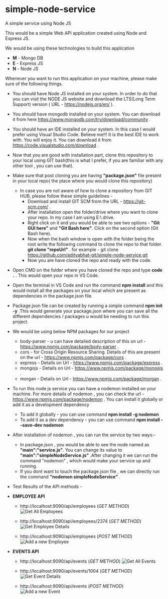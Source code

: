 # simple-node-service
A simple service using Node JS

This would be a simple Web API application created using Node and Express JS.

We would be using these technologies to build this application 
* **M** - Mongo DB
* **E** - Express JS
* **N** - Node JS

Whenever you want to run this application on your machine, please make sure of the following things.
   * You should have Node JS installed on your system. In order to do that you can visit the NODE JS website and download the LTS(Long Term Support) version ( URL - https://nodejs.org/en/ ).

   * You should have mongodb installed on your system. You can download it from here https://www.mongodb.com/try/download/community .

   * You should have an IDE installed on your system. In this case I would prefer using Visual Studio Code.
Believe me!!! It is the best IDE to work with. You will enjoy it. You can download it from https://code.visualstudio.com/download .

   * Now that you are good with installation part, clone this repository to your local using GIT bash(this is what I prefer, if you are familiar with any other tool , you can use that).

* Make sure that post cloning you are having **"package.json"** file present in your local repo( the place where you would clone this repository)
    * In case you are not aware of how to clone a repository from GIT HUB, please follow these simple guidelines - 
        - Download and install GIT SCM from the URL - https://git-scm.com/ .
        - After installation open the folder/drive where you want to clone your repo. In my case I am using E:\ drive.
        - Right click on it and you would be able to see two options - **"Git GUI here"** and **"Git Bash here"**. Click on the second option (Git Bash here).
        - Now when the bash window is open with the folder being the root write the following command to clone the repo to that folder.
            **git clone "repoUrl"** . for example - git clone https://github.com/adityabhat-git/simple-node-service.git 
        - Now you are have cloned the repo and ready with the code.

* Open CMD on the folder where you have cloned the repo and type **code .** . This would open your repo in VS Code.

* Open the terminal in VS Code and run the command **npm install** and this would install all the packages on your local which are present as dependencies in the package.json file.

* Package.json file can be created by running a simple command **npm init -y** .This would generate your package.json where you can save all the different dependencies / packages u would be needing to run this project. 

* We would be using below NPM packages for our project 
    - body-parser - u can have detailed description of this on url - https://www.npmjs.com/package/body-parser .
    - cors - for Cross Origin Resource Sharing. Details of this are present on the url - https://www.npmjs.com/package/cors .
    - express - Details on Url - https://www.npmjs.com/package/express .
    - mongojs - Details on Url - https://www.npmjs.com/package/mongojs .
    - morgan  - Details on Url - https://www.npmjs.com/package/morgan  .
    
* To run this node js service you can have a nodemon installed on your machine. For more details of nodemon , you can check the url - https://www.npmjs.com/package/nodemon . You can install it globally or add it as a development dependency 
    - To add it globally - you can use command **npm install -g nodemon**
    - To add it as a dev dependency - you can use command **npm install --save-dev nodemon**

* After installation of nodemon , you can run the service by two ways:- 
    - In package.json , you would be able to see the node named as **"main":"service.js"**. You can change its value to **"main":"simpleNodeService.js"** .After changing it we can run the command "nodemon" , which would make your service up and running.
    - If you dont want to touch the package.json file , we can directly run the command **"nodemon simpleNodeService"** .
    
* Test Results of the API methods - 

* **EMPLOYEE API**
    * http://localhost:9090/api/employees (_GET METHOD_)
    ![Get All Employees](https://github.com/adityabhat-git/simple-node-service/tree/master/test-result-images/GetAllEmployees.png)

    * http://localhost:9090/api/employees/2374 (_GET METHOD_)
    ![Get Employee Details](https://github.com/adityabhat-git/simple-node-service/tree/master/test-result-images/GetEmployeeDetails.png)

    * http://localhost:9090/api/employees (_POST METHOD_)
    ![Add a new Employee](https://github.com/adityabhat-git/simple-node-service/tree/master/test-result-images/AddNewEmployee.png)


* **EVENTS API**
    * http://localhost:9090/api/events (_GET METHOD_)
    ![Get All Events](https://github.com/adityabhat-git/simple-node-service/tree/master/test-result-images/GetAllEvents.png)

    * http://localhost:9090/api/events/1004 (_GET METHOD_)
    ![Get Event Details](https://github.com/adityabhat-git/simple-node-service/tree/master/test-result-images/GetEventDetails.png)

    * http://localhost:9090/api/events (_POST METHOD_)
    ![Add a new Event](https://github.com/adityabhat-git/simple-node-service/tree/master/test-result-images/AddNewEvent.png)

